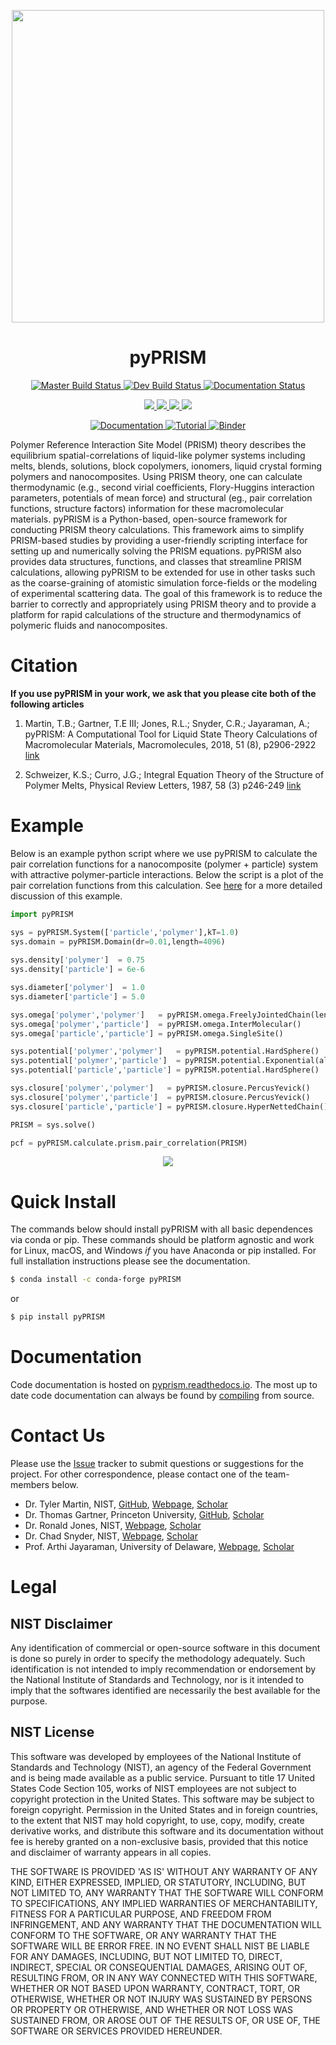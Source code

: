 <p align="center">
    <img src='./tutorial/img/TOC.svg' width='500px'/>
</p>
<h1 align="center">pyPRISM</h1>

<p align="center"> 
    <a href='https://travis-ci.com/usnistgov/pyPRISM'>
        <img src='https://travis-ci.com/usnistgov/pyPRISM.svg?token=FULcw9eHMtj7oJcV26rG&branch=master' alt='Master Build Status' />
    </a>
    <a href='https://travis-ci.com/usnistgov/pyPRISM'>
        <img src='https://travis-ci.com/usnistgov/pyPRISM.svg?token=FULcw9eHMtj7oJcV26rG&branch=dev' alt='Dev Build Status' />
    </a>
    <a href='http://pyprism.readthedocs.io/en/latest/?badge=latest'>
        <img src='http://readthedocs.org/projects/pyprism/badge/?version=latest' alt='Documentation Status' />
    </a>
</p>

<p align="center"> 
    <a href="https://anaconda.org/conda-forge/pyprism">
        <img src="https://anaconda.org/conda-forge/pyprism/badges/version.svg" /> 
    </a>
    <a href="https://anaconda.org/conda-forge/pyprism"> 
        <img src="https://anaconda.org/conda-forge/pyprism/badges/license.svg" /> 
    </a>
    <a href="https://anaconda.org/conda-forge/pyprism"> 
        <img src="https://anaconda.org/conda-forge/pyprism/badges/platforms.svg" /> 
    </a>
    <a href="https://anaconda.org/conda-forge/pyprism">
        <img src="https://anaconda.org/conda-forge/pyprism/badges/downloads.svg" /> 
    </a>
</p>

<p align="center"> 
    <a href='https://pyPRISM.readthedocs.io/en/latest/'>
        <img src='https://img.shields.io/badge/Documentation--blue.svg' alt='Documentation' />
    </a>
    <a href='https://pyPRISM.readthedocs.io/en/latest/tutorial/tutorial.html'>
        <img src='https://img.shields.io/badge/Tutorial--orange.svg' alt='Tutorial' />
    </a>
    <a href='https://mybinder.org/v2/gh/usnistgov/pyprism/master?filepath=tutorial'>
        <img src='https://mybinder.org/badge.svg' alt='Binder' />
    </a>
</p>

<p>
Polymer Reference Interaction Site Model (PRISM) theory describes the
equilibrium spatial-correlations of liquid-like polymer systems including
melts, blends, solutions, block copolymers, ionomers, liquid crystal forming
polymers and nanocomposites. Using PRISM theory, one can calculate
thermodynamic (e.g., second virial coefficients, Flory-Huggins interaction
parameters, potentials of mean force) and structural (eg., pair correlation
functions, structure factors) information for these macromolecular materials.
pyPRISM is a Python-based, open-source framework for conducting PRISM theory
calculations. This framework aims to simplify PRISM-based studies by providing
a user-friendly scripting interface for setting up and numerically solving the
PRISM equations. pyPRISM also provides data structures, functions, and classes
that streamline PRISM calculations, allowing pyPRISM to be extended for use in
other tasks such as the coarse-graining of atomistic simulation force-fields or
the modeling of experimental scattering data. The goal of this framework is to
reduce the barrier to correctly and appropriately using PRISM theory and to
provide a platform for rapid calculations of the structure and thermodynamics
of polymeric fluids and nanocomposites. 
</p>

Citation
========
**If you use pyPRISM in your work, we ask that you please cite both of the following articles**

1. Martin, T.B.; Gartner, T.E III; Jones, R.L.; Snyder, C.R.; Jayaraman, A.;
   pyPRISM: A Computational Tool for Liquid State Theory Calculations of
   Macromolecular Materials, Macromolecules, 2018, 51 (8), p2906-2922
   [link](https://dx.doi.org/10.1021/acs.macromol.8b00011)

2. Schweizer, K.S.; Curro, J.G.; Integral Equation Theory of the Structure of
   Polymer Melts, Physical Review Letters, 1987, 58 (3) p246-249 [link](https://doi.org/10.1103/PhysRevLett.58.246)


Example
=======
Below is an example python script where we use pyPRISM to calculate the pair
correlation functions for a nanocomposite (polymer + particle) system with
attractive polymer-particle interactions. Below the script is a plot of the
pair correlation functions from this calculation. See [here](http://pyprism.readthedocs.io/en/latest/quickstart.html)
for a more detailed discussion of this example. 

```python
import pyPRISM

sys = pyPRISM.System(['particle','polymer'],kT=1.0)
sys.domain = pyPRISM.Domain(dr=0.01,length=4096)
    
sys.density['polymer']  = 0.75
sys.density['particle'] = 6e-6

sys.diameter['polymer']  = 1.0
sys.diameter['particle'] = 5.0

sys.omega['polymer','polymer']   = pyPRISM.omega.FreelyJointedChain(length=100,l=4.0/3.0)
sys.omega['polymer','particle']  = pyPRISM.omega.InterMolecular()
sys.omega['particle','particle'] = pyPRISM.omega.SingleSite()

sys.potential['polymer','polymer']   = pyPRISM.potential.HardSphere()
sys.potential['polymer','particle']  = pyPRISM.potential.Exponential(alpha=0.5,epsilon=1.0)
sys.potential['particle','particle'] = pyPRISM.potential.HardSphere()

sys.closure['polymer','polymer']   = pyPRISM.closure.PercusYevick()
sys.closure['polymer','particle']  = pyPRISM.closure.PercusYevick()
sys.closure['particle','particle'] = pyPRISM.closure.HyperNettedChain()

PRISM = sys.solve()

pcf = pyPRISM.calculate.prism.pair_correlation(PRISM)
```
<p align="center">
    <img src='./tutorial/img/nanocomposite_rdf.svg' />
</p>

Quick Install
=============
The commands below should install pyPRISM with all basic dependences via conda
or pip. These commands should be platform agnostic and work for Linux, macOS, and
Windows *if* you have Anaconda or pip installed.  For full installation
instructions please see the documentation. 

``` bash
$ conda install -c conda-forge pyPRISM
```

or

``` bash
$ pip install pyPRISM
```
Documentation
=============

Code documentation is hosted on [pyprism.readthedocs.io](https://pyPRISM.readthedocs.io/). The most up to
date code documentation can always be found by [compiling](http://pyprism.readthedocs.io/en/latest/install/documentation.html) from source. 

Contact Us
==========
Please use the [Issue](https://github.com/usnistgov/pyPRISM/issues) tracker to submit questions or suggestions for the project. For other correspondence, please contact one of the team-members below. 

- Dr. Tyler Martin, NIST, 
    [GitHub](https://github.com/martintb),
    [Webpage](https://www.nist.gov/people/tyler-martin),
    [Scholar](https://scholar.google.com/citations?user=9JmVnIIAAAAJ&hl=en)
- Dr. Thomas Gartner, Princeton University, 
    [GitHub](https://github.com/tgartner),
    [Scholar](https://scholar.google.com/citations?user=lzao5SAAAAAJ&hl=en)
- Dr. Ronald Jones, NIST, 
    [Webpage](https://www.nist.gov/people/ronald-l-jones),
    [Scholar](https://scholar.google.com/citations?user=TKAtIUIAAAAJ&hl=en)
- Dr. Chad Snyder, NIST,
    [Webpage](https://www.nist.gov/people/chad-r-snyder),
    [Scholar](https://scholar.google.com/citations?user=MMV7Bf8AAAAJ&hl=en)
- Prof. Arthi Jayaraman, University of Delaware, 
    [Webpage](https://udel.edu/~arthij),
    [Scholar](https://scholar.google.com/citations?user=FST4YmwAAAAJ)

Legal
=====

NIST Disclaimer
---------------
Any identification of commercial or open-source software in this document is
done so purely in order to specify the methodology adequately. Such
identification is not intended to imply recommendation or endorsement by the
National Institute of Standards and Technology, nor is it intended to imply
that the softwares identified are necessarily the best available for the
purpose.

NIST License
------------
This software was developed by employees of the National Institute of Standards
and Technology (NIST), an agency of the Federal Government and is being made
available as a public service. Pursuant to title 17 United States Code Section
105, works of NIST employees are not subject to copyright protection in the
United States.  This software may be subject to foreign copyright.  Permission
in the United States and in foreign countries, to the extent that NIST may hold
copyright, to use, copy, modify, create derivative works, and distribute this
software and its documentation without fee is hereby granted on a non-exclusive
basis, provided that this notice and disclaimer of warranty appears in all
copies. 

THE SOFTWARE IS PROVIDED 'AS IS' WITHOUT ANY WARRANTY OF ANY KIND, EITHER
EXPRESSED, IMPLIED, OR STATUTORY, INCLUDING, BUT NOT LIMITED TO, ANY WARRANTY
THAT THE SOFTWARE WILL CONFORM TO SPECIFICATIONS, ANY IMPLIED WARRANTIES OF
MERCHANTABILITY, FITNESS FOR A PARTICULAR PURPOSE, AND FREEDOM FROM
INFRINGEMENT, AND ANY WARRANTY THAT THE DOCUMENTATION WILL CONFORM TO THE
SOFTWARE, OR ANY WARRANTY THAT THE SOFTWARE WILL BE ERROR FREE.  IN NO EVENT
SHALL NIST BE LIABLE FOR ANY DAMAGES, INCLUDING, BUT NOT LIMITED TO, DIRECT,
INDIRECT, SPECIAL OR CONSEQUENTIAL DAMAGES, ARISING OUT OF, RESULTING FROM, OR
IN ANY WAY CONNECTED WITH THIS SOFTWARE, WHETHER OR NOT BASED UPON WARRANTY,
CONTRACT, TORT, OR OTHERWISE, WHETHER OR NOT INJURY WAS SUSTAINED BY PERSONS OR
PROPERTY OR OTHERWISE, AND WHETHER OR NOT LOSS WAS SUSTAINED FROM, OR AROSE OUT
OF THE RESULTS OF, OR USE OF, THE SOFTWARE OR SERVICES PROVIDED HEREUNDER.
